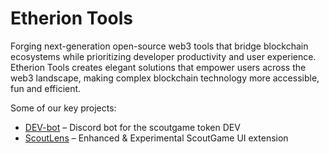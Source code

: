 # Etherion Tools

Forging next-generation open-source web3 tools that bridge blockchain ecosystems while prioritizing developer productivity and user experience. Etherion Tools creates elegant solutions that empower users across the web3 landscape, making complex blockchain technology more accessible, fun and efficient.

Some of our key projects:

- [DEV-bot](https://github.com/etherion-tools/DEV-bot) – Discord bot for the scoutgame token DEV
- [ScoutLens](https://github.com/etherion-tools/ScoutLens) – Enhanced & Experimental ScoutGame UI extension
